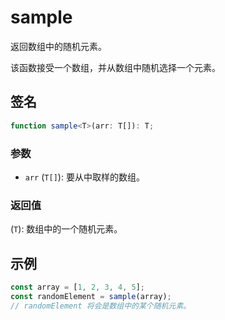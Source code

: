 # sample

返回数组中的随机元素。

该函数接受一个数组，并从数组中随机选择一个元素。

## 签名

```typescript
function sample<T>(arr: T[]): T;
```

### 参数

- `arr` (`T[]`): 要从中取样的数组。

### 返回值

(`T`): 数组中的一个随机元素。

## 示例

```typescript
const array = [1, 2, 3, 4, 5];
const randomElement = sample(array);
// randomElement 将会是数组中的某个随机元素。
```
